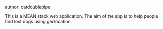author: catdoublepipe

This is a MEAN stack web application. The aim of the app is to help people find lost dogs using geolocation.
